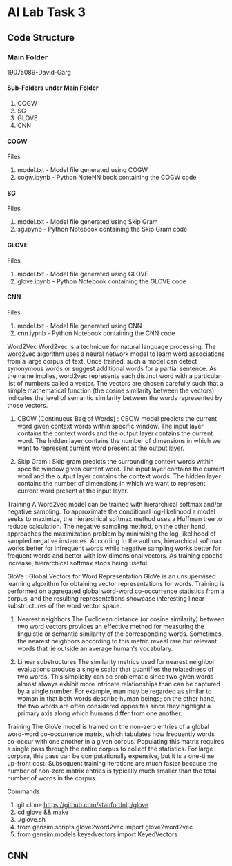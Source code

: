 # AI Lab Task 3

## Code Structure

### Main Folder  
19075089-David-Garg

#### Sub-Folders under Main Folder

1. COGW
2. SG
3. GLOVE
4. CNN

#### COGW
Files

1. model.txt - Model file generated using COGW
2. cogw.ipynb - Python NoteNN book containing the COGW code

#### SG
Files

1. model.txt - Model file generated using Skip Gram
2. sg.ipynb - Python Notebook containing the Skip Gram code

#### GLOVE
Files

1. model.txt - Model file generated using GLOVE
2. glove.ipynb - Python Notebook containing the GLOVE code

#### CNN
Files

1. model.txt - Model file generated using CNN
2. cnn.iypnb - Python Notebook containing the CNN code

Word2Vec 
Word2vec is a technique for natural language processing. The word2vec algorithm uses a neural network model to learn word associations from a large corpus of text. Once trained, such a model can detect synonymous words or suggest additional words for a partial sentence. As the name implies, word2vec represents each distinct word with a particular list of numbers called a vector. The vectors are chosen carefully such that a simple mathematical function (the cosine similarity between the vectors) indicates the level of semantic similarity between the words represented by those vectors. 

1. CBOW (Continuous Bag of Words) : CBOW model predicts the current word given context words within specific window. The input layer contains the context words and the output layer contains the current word. The hidden layer contains the number of dimensions in which we want to represent current word present at the output layer.

2. Skip Gram : Skip gram predicts the surrounding context words within specific window given current word. The input layer contains the current word and the output layer contains the context words. The hidden layer contains the number of dimensions in which we want to represent current word present at the input layer.

Training
A Word2vec model can be trained with hierarchical softmax and/or negative sampling. To approximate the conditional log-likelihood a model seeks to maximize, the hierarchical softmax method uses a Huffman tree to reduce calculation. The negative sampling method, on the other hand, approaches the maximization problem by minimizing the log-likelihood of sampled negative instances. According to the authors, hierarchical softmax works better for infrequent words while negative sampling works better for frequent words and better with low dimensional vectors. As training epochs increase, hierarchical softmax stops being useful.



GloVe : Global Vectors for Word Representation
GloVe is an unsupervised learning algorithm for obtaining vector representations for words. Training is performed on aggregated global word-word co-occurrence statistics from a corpus, and the resulting representations showcase interesting linear substructures of the word vector space. 
 
1.   Nearest neighbors
The Euclidean distance (or cosine similarity) between two word vectors provides an effective method for measuring the linguistic or semantic similarity of the corresponding words. Sometimes, the nearest neighbors according to this metric reveal rare but relevant words that lie outside an average human's vocabulary. 

2.   Linear substructures
The similarity metrics used for nearest neighbor evaluations produce a single scalar that quantifies the relatedness of two words. This simplicity can be problematic since two given words almost always exhibit more intricate relationships than can be captured by a single number. For example, man may be regarded as similar to woman in that both words describe human beings; on the other hand, the two words are often considered opposites since they highlight a primary axis along which humans differ from one another.

Training
The GloVe model is trained on the non-zero entries of a global word-word co-occurrence matrix, which tabulates how frequently words co-occur with one another in a given corpus. Populating this matrix requires a single pass through the entire corpus to collect the statistics. For large corpora, this pass can be computationally expensive, but it is a one-time up-front cost. Subsequent training iterations are much faster because the number of non-zero matrix entries is typically much smaller than the total number of words in the corpus. 

Commands
1. git clone https://github.com/stanfordnlp/glove
2. cd glove && make
3. ./glove.sh
4. from gensim.scripts.glove2word2vec import glove2word2vec
5. from gensim.models.keyedvectors import KeyedVectors

## CNN




  
